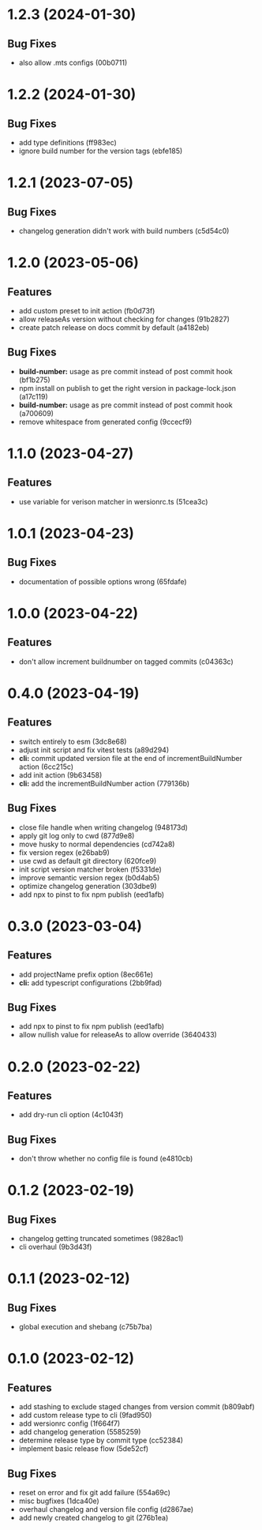 # 1.2.3 (2024-01-30)
## Bug Fixes
- also allow .mts configs (00b0711)
# 1.2.2 (2024-01-30)
## Bug Fixes
- add type definitions (ff983ec)
- ignore build number for the version tags (ebfe185)
# 1.2.1 (2023-07-05)
## Bug Fixes
- changelog generation didn't work with build numbers (c5d54c0)
# 1.2.0 (2023-05-06)
## Features
- add custom preset to init action (fb0d73f)
- allow releaseAs version without checking for changes (91b2827)
- create patch release on docs commit by default (a4182eb)
## Bug Fixes
- __build-number:__ usage as pre commit instead of post commit hook (bf1b275)
- npm install on publish to get the right version in package-lock.json (a17c119)
- __build-number:__ usage as pre commit instead of post commit hook (a700609)
- remove whitespace from generated config (9ccecf9)
# 1.1.0 (2023-04-27)
## Features
- use variable for verison matcher in wersionrc.ts (51cea3c)
# 1.0.1 (2023-04-23)
## Bug Fixes
- documentation of possible options wrong (65fdafe)
# 1.0.0 (2023-04-22)
## Features
- don't allow increment buildnumber on tagged commits (c04363c)
# 0.4.0 (2023-04-19)
## Features
- switch entirely to esm (3dc8e68)
- adjust init script and fix vitest tests (a89d294)
- __cli:__ commit updated version file at the end of incrementBuildNumber action (6cc215c)
- add init action (9b63458)
- __cli:__ add the incrementBuildNumber action (779136b)
## Bug Fixes
- close file handle when writing changelog (948173d)
- apply git log only to cwd (877d9e8)
- move husky to normal dependencies (cd742a8)
- fix version regex (e26bab9)
- use cwd as default git directory (620fce9)
- init script version matcher broken (f5331de)
- improve semantic version regex (b0d4ab5)
- optimize changelog generation (303dbe9)
- add npx to pinst to fix npm publish (eed1afb)
# 0.3.0 (2023-03-04)
## Features
- add projectName prefix option (8ec661e)
- __cli:__ add typescript configurations (2bb9fad)
## Bug Fixes
- add npx to pinst to fix npm publish (eed1afb)
- allow nullish value for releaseAs to allow override (3640433)
# 0.2.0 (2023-02-22)
## Features
- add dry-run cli option (4c1043f)
## Bug Fixes 
- don't throw whether no config file is found (e4810cb)
# 0.1.2 (2023-02-19)
## Bug Fixes
- changelog getting truncated sometimes (9828ac1)
- cli overhaul (9b3d43f)
# 0.1.1 (2023-02-12)
## Bug Fixes
- global execution and shebang (c75b7ba)
# 0.1.0 (2023-02-12)
## Features
- add stashing to exclude staged changes from version commit (b809abf)
- add custom release type to cli (9fad950)
- add wersionrc config (1f664f7)
- add changelog generation (5585259)
- determine release type by commit type (cc52384)
- implement basic release flow (5de52cf)
## Bug Fixes
- reset on error and fix git add failure (554a69c)
- misc bugfixes (1dca40e)
- overhaul changelog and version file config (d2867ae)
- add newly created changelog to git (276b1ea)
